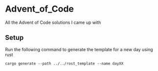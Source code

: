# Advent_of_Code
All the Advent of Code solutions I came up with
## Setup
Run the following command to generate the template for a new day using rust
```shell
cargo generate --path ../../rost_template --name dayXX
```

